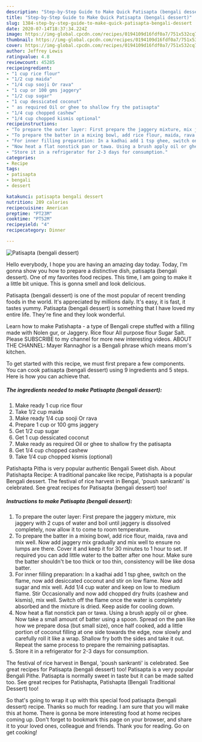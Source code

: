 ```yaml
---
description: "Step-by-Step Guide to Make Quick Patisapta (bengali dessert)"
title: "Step-by-Step Guide to Make Quick Patisapta (bengali dessert)"
slug: 1384-step-by-step-guide-to-make-quick-patisapta-bengali-dessert
date: 2020-07-14T18:37:34.224Z
image: https://img-global.cpcdn.com/recipes/0194109d16fdf0a7/751x532cq70/patisapta-bengali-dessert-recipe-main-photo.jpg
thumbnail: https://img-global.cpcdn.com/recipes/0194109d16fdf0a7/751x532cq70/patisapta-bengali-dessert-recipe-main-photo.jpg
cover: https://img-global.cpcdn.com/recipes/0194109d16fdf0a7/751x532cq70/patisapta-bengali-dessert-recipe-main-photo.jpg
author: Jeffrey Lewis
ratingvalue: 4.8
reviewcount: 45285
recipeingredient:
- "1 cup rice flour"
- "1/2 cup maida"
- "1/4 cup sooji Or rava"
- "1 cup or 100 gms jaggery"
- "1/2 cup sugar"
- "1 cup dessicated coconut"
- " as required Oil or ghee to shallow fry the patisapta"
- "1/4 cup chopped cashew"
- "1/4 cup chopped kismis optional"
recipeinstructions:
- "To prepare the outer layer: First prepare the jaggery mixture, mix jaggery with 2 cups of water and boil until jaggery is dissolved completely, now allow it to come to room temperature."
- "To prepare the batter in a mixing bowl, add rice flour, maida, rava and mix well. Now add jaggery mix gradually and mix well to ensure no lumps are there. Cover it and keep it for 30 minutes to 1 hour to set. If required you can add little water to the batter after one hour. Make sure the batter shouldn&#39;t be too thick or too thin, consistency will be like dosa batter."
- "For inner filling preparation: In a kadhai add 1 tsp ghee, switch on the flame, now add desiccated coconut and stir on low flame. Now add sugar and mix well. Add 1/4 cup water and keep on low to medium flame. Stir Occasionally and now add chopped dry fruits (cashew and kismis), mix well. Switch off the flame once the water is completely absorbed and the mixture is dried. Keep aside for cooling down."
- "Now heat a flat nonstick pan or tawa. Using a brush apply oil or ghee. Now take a small amount of batter using a spoon. Spread on the pan like how we prepare dosa (but small size), once half cooked, add a little portion of coconut filling at one side towards the edge, now slowly and carefully roll it like a wrap. Shallow fry both the sides and take it out. Repeat the same process to prepare the remaining patisaptas."
- "Store it in a refrigerator for 2-3 days for consumption."
categories:
- Recipe
tags:
- patisapta
- bengali
- dessert

katakunci: patisapta bengali dessert 
nutrition: 289 calories
recipecuisine: American
preptime: "PT23M"
cooktime: "PT52M"
recipeyield: "4"
recipecategory: Dinner

---
```



![Patisapta (bengali dessert)](https://img-global.cpcdn.com/recipes/0194109d16fdf0a7/751x532cq70/patisapta-bengali-dessert-recipe-main-photo.jpg)

Hello everybody, I hope you are having an amazing day today. Today, I'm gonna show you how to prepare a distinctive dish, patisapta (bengali dessert). One of my favorites food recipes. This time, I am going to make it a little bit unique. This is gonna smell and look delicious.

Patisapta (bengali dessert) is one of the most popular of recent trending foods in the world. It's appreciated by millions daily. It's easy, it is fast, it tastes yummy. Patisapta (bengali dessert) is something that I have loved my entire life. They're fine and they look wonderful.

Learn how to make Patishapta - a type of Bengali crepe stuffed with a filling made with Nolen gur, or Jaggery. Rice flour All purpose flour Sugar Salt. Please SUBSCRIBE to my channel for more new interesting videos. ABOUT THE CHANNEL: Mayer Rannaghor is a Bengali phrase which means mom&#39;s kitchen.


To get started with this recipe, we must first prepare a few components. You can cook patisapta (bengali dessert) using 9 ingredients and 5 steps. Here is how you can achieve that.

<!--inarticleads1-->

##### The ingredients needed to make Patisapta (bengali dessert):

1. Make ready 1 cup rice flour
1. Take 1/2 cup maida
1. Make ready 1/4 cup sooji Or rava
1. Prepare 1 cup or 100 gms jaggery
1. Get 1/2 cup sugar
1. Get 1 cup dessicated coconut
1. Make ready  as required Oil or ghee to shallow fry the patisapta
1. Get 1/4 cup chopped cashew
1. Take 1/4 cup chopped kismis (optional)


Patishapta Pitha is very popular authentic Bengali Sweet dish. About Patishapta Recipe: A traditional pancake like recipe, Patishapta is a popular Bengali dessert. The festival of rice harvest in Bengal, &#39;poush sankranti&#39; is celebrated. See great recipes for Patisapta (bengali dessert) too! 

<!--inarticleads2-->

##### Instructions to make Patisapta (bengali dessert):

1. To prepare the outer layer: First prepare the jaggery mixture, mix jaggery with 2 cups of water and boil until jaggery is dissolved completely, now allow it to come to room temperature.
1. To prepare the batter in a mixing bowl, add rice flour, maida, rava and mix well. Now add jaggery mix gradually and mix well to ensure no lumps are there. Cover it and keep it for 30 minutes to 1 hour to set. If required you can add little water to the batter after one hour. Make sure the batter shouldn&#39;t be too thick or too thin, consistency will be like dosa batter.
1. For inner filling preparation: In a kadhai add 1 tsp ghee, switch on the flame, now add desiccated coconut and stir on low flame. Now add sugar and mix well. Add 1/4 cup water and keep on low to medium flame. Stir Occasionally and now add chopped dry fruits (cashew and kismis), mix well. Switch off the flame once the water is completely absorbed and the mixture is dried. Keep aside for cooling down.
1. Now heat a flat nonstick pan or tawa. Using a brush apply oil or ghee. Now take a small amount of batter using a spoon. Spread on the pan like how we prepare dosa (but small size), once half cooked, add a little portion of coconut filling at one side towards the edge, now slowly and carefully roll it like a wrap. Shallow fry both the sides and take it out. Repeat the same process to prepare the remaining patisaptas.
1. Store it in a refrigerator for 2-3 days for consumption.


The festival of rice harvest in Bengal, &#39;poush sankranti&#39; is celebrated. See great recipes for Patisapta (bengali dessert) too! Patisapta is a very popular Bengali Pithe. Patisapta is normally sweet in taste but it can be made salted too. See great recipes for Patishapta, Patishapta (Bengali Traditional Dessert) too! 

So that's going to wrap it up with this special food patisapta (bengali dessert) recipe. Thanks so much for reading. I am sure that you will make this at home. There is gonna be more interesting food at home recipes coming up. Don't forget to bookmark this page on your browser, and share it to your loved ones, colleague and friends. Thank you for reading. Go on get cooking!
